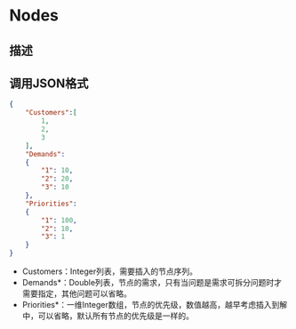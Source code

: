 # Nodes

## 描述

## 调用JSON格式

```json
{
	"Customers":[
		1,
		2,
		3
	],
	"Demands":
	{
		"1": 10,
		"2": 20,
		"3": 10
	},
	"Priorities":
	{
		"1": 100,
		"2": 10,
		"3": 1
	}
}
```
* Customers：Integer列表，需要插入的节点序列。
* Demands\*：Double列表，节点的需求，只有当问题是需求可拆分问题时才需要指定，其他问题可以省略。
* Priorities\*：一维Integer数组，节点的优先级，数值越高，越早考虑插入到解中，可以省略，默认所有节点的优先级是一样的。
